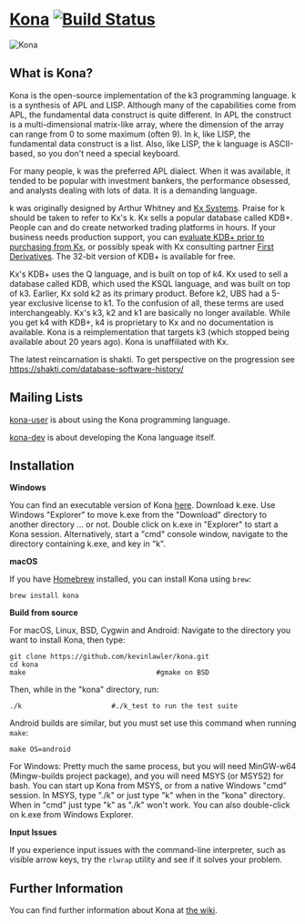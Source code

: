 # [Kona](http://kona.github.io/) [![Build Status](https://travis-ci.org/kevinlawler/kona.svg?branch=master)](https://travis-ci.org/kevinlawler/kona)

![Kona](https://raw.githubusercontent.com/kevinlawler/kona/master/Kona.png)

What is Kona?
-------------

Kona is the open-source implementation of the k3 programming language. k is a synthesis of APL and LISP. Although many of the capabilities come from APL, the fundamental data construct is quite different. In APL the construct is a multi-dimensional matrix-like array, where the dimension of the array can range from 0 to some maximum (often 9). In k, like LISP, the fundamental data construct is a list.  Also, like LISP, the k language is ASCII-based, so you don't need a special keyboard.

For many people, k was the preferred APL dialect. When it was available, it tended to be popular with investment bankers, the performance obsessed, and analysts dealing with lots of data. It is a demanding language.

k was originally designed by Arthur Whitney and [Kx Systems](http://kx.com/). Praise for k should be taken to refer to Kx's k. Kx sells a popular database called KDB+. People can and do create networked trading platforms in hours. If your business needs production support, you can [evaluate KDB+ prior to purchasing from Kx](http://kx.com/software-download.php), or possibly speak with Kx consulting partner [First Derivatives](http://www.firstderivatives.com/).  The 32-bit version of KDB+ is available for free.

Kx's KDB+ uses the Q language, and is built on top of k4. Kx used to sell a database called KDB, which used the KSQL language, and was built on top of k3. Earlier, Kx sold k2 as its primary product. Before k2, UBS had a 5-year exclusive license to k1. To the confusion of all, these terms are used interchangeably. Kx's k3, k2 and k1 are basically no longer available. While you get k4 with KDB+, k4 is proprietary to Kx and no documentation is available. Kona is a reimplementation that targets k3 (which stopped being available about 20 years ago). Kona is unaffiliated with Kx.

The latest reincarnation is shakti.  To get perspective on the progression see https://shakti.com/database-software-history/

Mailing Lists
-------------
[kona-user](https://groups.google.com/forum/#!forum/kona-user) is about using the Kona programming language.

[kona-dev](https://groups.google.com/forum/#!forum/kona-dev) is about developing the Kona language itself.

Installation
------------

**Windows**

You can find an executable version of Kona [here](https://github.com/kevinlawler/kona/releases).
Download k.exe.  Use Windows "Explorer" to move k.exe from the "Download" directory to another directory ... or not.  Double click on k.exe in "Explorer" to start a Kona session.  Alternatively, start a "cmd" console window, navigate to the directory containing k.exe, and key in "k".

**macOS**

If you have [Homebrew](https://brew.sh) installed, you can install Kona using `brew`:

    brew install kona

**Build from source**

For macOS, Linux, BSD, Cygwin and Android:
Navigate to the directory you want to install Kona, then type:

    git clone https://github.com/kevinlawler/kona.git
    cd kona
    make                                #gmake on BSD

Then, while in the "kona" directory, run:

    ./k                      #./k_test to run the test suite

Android builds are similar, but you must set use this command when running `make`:

    make OS=android

For Windows: 
Pretty much the same process, but you will need MinGW-w64 (Mingw-builds project package), and you will need MSYS (or MSYS2) for bash.  You can start up Kona from MSYS, or from a native Windows "cmd" session.  In MSYS, type "./k" or just type "k" when in the "kona" directory. When in "cmd" just type "k" as "./k" won't work.  You can also double-click on k.exe from Windows Explorer.

**Input Issues**

If you experience input issues with the command-line interpreter, such as visible arrow keys, try the `rlwrap` utility and see if it solves your problem.

Further Information
-------------------


You can find further information about Kona at [the wiki](https://github.com/kevinlawler/kona/wiki).
